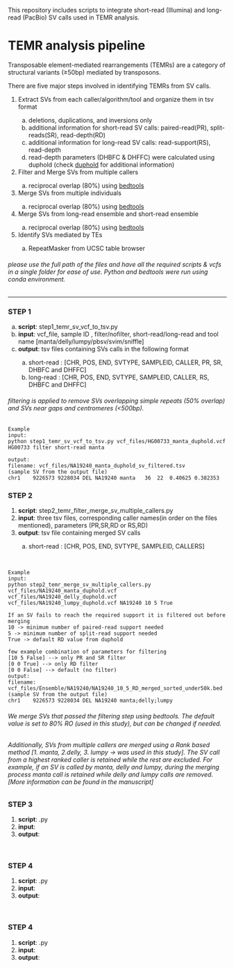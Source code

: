 This repository includes scripts to integrate short-read (Illumina) and long-read (PacBio) SV calls used in TEMR analysis.

# TEMR analysis pipeline

Transposable element-mediated rearrangements (TEMRs) are a category of structural variants (&ge;50bp) mediated by transposons.

There are five major steps involved in identifying TEMRs from SV calls.

<ol>
  <li>Extract SVs from each caller/algorithm/tool and organize them in tsv format</li>
   <ol style="list-style-type: lower-alpha">
    <li>deletions, duplications, and inversions only</li>
    <li>additional information for short-read SV calls:  paired-read(PR), split-reads(SR), read-depth(RD)</li>
    <li>additional information for long-read SV calls: read-support(RS), read-depth</li>    
    <li>read-depth parameters (DHBFC & DHFFC) were calculated using duphold  (check <a href="https://github.com/brentp/duphold">duphold</a> for additional information)</li>
  </ol>
  
  <li>Filter and Merge SVs from multiple callers </li>
  <ol style="list-style-type: lower-alpha">
    <li>reciprocal overlap (80%) using <a href="https://bedtools.readthedocs.io/en/latest/">bedtools</a> </li>   
  </ol> 
  
  <li>Merge SVs from multiple individuals</li>
  <ol style="list-style-type: lower-alpha">
    <li>reciprocal overlap (80%) using <a href="https://bedtools.readthedocs.io/en/latest/">bedtools</a> </li>  </ol>    
    
  <li>Merge SVs from long-read ensemble and short-read ensemble</li>
  <ol style="list-style-type: lower-alpha">
    <li>reciprocal overlap (80%) using <a href="https://bedtools.readthedocs.io/en/latest/">bedtools</a> </li>  </ol> 
    
  <li>Identify SVs mediated by TEs</li>
  <ol style="list-style-type: lower-alpha">
    <li>RepeatMasker from UCSC table browser</li>
  </ol>
</ol>

###### please use the full path of the files and have all the required scripts & vcfs in a single folder for ease of use. Python and bedtools were run using conda environment. 

---

### STEP 1
<ol type="a">
  <li><b>script</b>: step1_temr_sv_vcf_to_tsv.py</li>
  <li><b>input</b>: vcf_file, sample ID , filter/nofilter, short-read/long-read and tool name [manta/delly/lumpy/pbsv/svim/sniffle]</li>
  <li><b>output</b>: tsv files containing SVs calls in the following format</li>
    <ul style="list-style-type: lower-alpha">
      <li>short-read : [CHR, POS, END, SVTYPE, SAMPLEID, CALLER, PR, SR, DHBFC and DHFFC]</li>
      <li>long-read  : [CHR, POS, END, SVTYPE, SAMPLEID, CALLER, RS, DHBFC and DHFFC]</li>
    </ul>
</ol>

###### filtering is applied to remove SVs overlapping simple repeats (50% overlap) and SVs near gaps and centromeres (<500bp).

```
Example 
input:
python step1_temr_sv_vcf_to_tsv.py vcf_files/HG00733_manta_duphold.vcf HG00733 filter short-read manta

output: 
filename: vcf_files/NA19240_manta_duphold_sv_filtered.tsv
(sample SV from the output file)
chr1	9226573	9228034	DEL	NA19240	manta	36	22	0.40625	0.382353
```
  
### STEP 2
<ol>
  <li><b>script</b>: step2_temr_filter_merge_sv_multiple_callers.py</li>
  <li><b>input</b>: three tsv files, corresponding caller names(in order on the files mentioned), parameters (PR,SR,RD or RS,RD) </li>
  <li><b>output</b>: tsv file containing merged SV calls </li>
      <ul style="list-style-type: lower-alpha">
      <li>short-read : [CHR, POS, END, SVTYPE, SAMPLEID, CALLERS]</li>
    </ul>
</ol><br>
  
```
Example 
input:
python step2_temr_merge_sv_multiple_callers.py vcf_files/NA19240_manta_duphold.vcf vcf_files/NA19240_delly_duphold.vcf vcf_files/NA19240_lumpy_duphold.vcf NA19240 10 5 True

If an SV fails to reach the required support it is filtered out before merging
10 -> minimum number of paired-read support needed
5 -> minimum number of split-read support needed
True -> default RD value from duphold

few example combination of parameters for filtering
[10 5 False] --> only PR and SR filter
[0 0 True] --> only RD filter
[0 0 False] --> default (no filter)
output: 
filename: vcf_files/Ensemble/NA19240/NA19240_10_5_RD_merged_sorted_under50k.bed
(sample SV from the output file)
chr1	9226573	9228034	DEL	NA19240	manta;delly;lumpy
```

###### We merge SVs that passed the filtering step using bedtools. The default value is set to 80% RO (used in this study), but can be changed if needed. 

###### Additionally, SVs from multiple callers are merged using a Rank based method [1. manta, 2.delly, 3. lumpy  -> was used in this study]. The SV call from a highest ranked caller is retained while the rest are excluded. For example, if an SV is called by manta, delly and lumpy, during the merging process manta call is retained while delly and lumpy calls are removed. [More information can be found in the manuscript]

### STEP 3
<ol>
  <li><b>script</b>: .py</li>
  <li><b>input</b>: </li>
  <li><b>output</b>: </li>
</ol><br>
  
### STEP 4
<ol>
  <li><b>script</b>: .py</li>
  <li><b>input</b>: </li>
  <li><b>output</b>: </li>
</ol><br>

### STEP 4
<ol>
  <li><b>script</b>: .py</li>
  <li><b>input</b>: </li>
  <li><b>output</b>: </li>
</ol><br>
